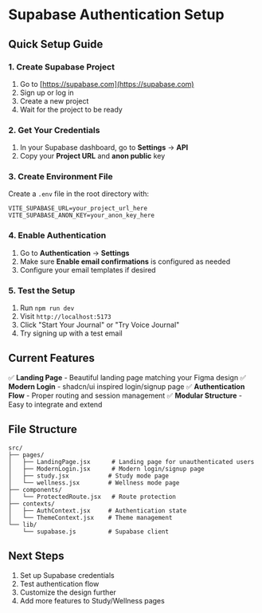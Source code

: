 # Supabase Authentication Setup

## Quick Setup Guide

### 1. Create Supabase Project
1. Go to [https://supabase.com](https://supabase.com)
2. Sign up or log in
3. Create a new project
4. Wait for the project to be ready

### 2. Get Your Credentials
1. In your Supabase dashboard, go to **Settings** → **API**
2. Copy your **Project URL** and **anon public** key

### 3. Create Environment File
Create a `.env` file in the root directory with:

```env
VITE_SUPABASE_URL=your_project_url_here
VITE_SUPABASE_ANON_KEY=your_anon_key_here
```

### 4. Enable Authentication
1. Go to **Authentication** → **Settings**
2. Make sure **Enable email confirmations** is configured as needed
3. Configure your email templates if desired

### 5. Test the Setup
1. Run `npm run dev`
2. Visit `http://localhost:5173`
3. Click "Start Your Journal" or "Try Voice Journal"
4. Try signing up with a test email

## Current Features

✅ **Landing Page** - Beautiful landing page matching your Figma design
✅ **Modern Login** - shadcn/ui inspired login/signup page
✅ **Authentication Flow** - Proper routing and session management
✅ **Modular Structure** - Easy to integrate and extend

## File Structure

```
src/
├── pages/
│   ├── LandingPage.jsx      # Landing page for unauthenticated users
│   ├── ModernLogin.jsx      # Modern login/signup page
│   ├── study.jsx           # Study mode page
│   └── wellness.jsx        # Wellness mode page
├── components/
│   └── ProtectedRoute.jsx   # Route protection
├── contexts/
│   ├── AuthContext.jsx     # Authentication state
│   └── ThemeContext.jsx    # Theme management
└── lib/
    └── supabase.js         # Supabase client
```

## Next Steps

1. Set up Supabase credentials
2. Test authentication flow
3. Customize the design further
4. Add more features to Study/Wellness pages
